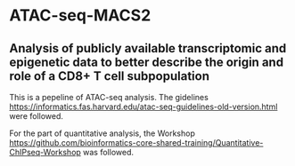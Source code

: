 # ATAC-seq-MACS2

## Analysis of publicly available transcriptomic and epigenetic data to better describe the origin and role of a CD8+ T cell subpopulation


This is a pepeline of ATAC-seq analysis. The gidelines https://informatics.fas.harvard.edu/atac-seq-guidelines-old-version.html were followed.

For the part of quantitative analysis, the Workshop https://github.com/bioinformatics-core-shared-training/Quantitative-ChIPseq-Workshop was followed.
